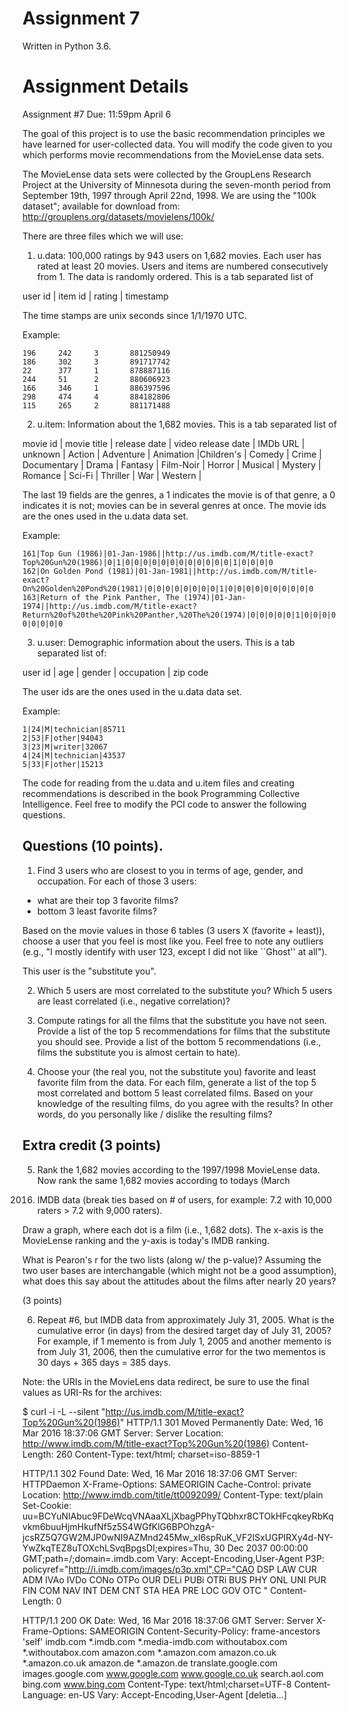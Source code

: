 # Assignment 7

Written in Python 3.6.
<!-- 
Python Dependencies used:

- idk

To install dependencies use the following command:

```shell
$ pip3 install -r requirements.txt
``` -->

# Assignment Details

Assignment #7
Due: 11:59pm April 6

The goal of this project is to use the basic recommendation principles
we have learned for user-collected data. You will modify the code
given to you which performs movie recommendations from the MovieLense
data sets.

The MovieLense data sets were collected by the GroupLens Research
Project at the University of Minnesota during the seven-month period
from September 19th, 1997 through April 22nd, 1998.  We are using the 
"100k dataset"; available for download from:
http://grouplens.org/datasets/movielens/100k/

There are three files which we will use:

1.  u.data: 100,000 ratings by 943 users on 1,682 movies. Each
user has rated at least 20 movies. Users and items are numbered
consecutively from 1. The data is randomly ordered. This is a tab
separated list of 

user id | item id | rating | timestamp

The time stamps are unix seconds since 1/1/1970 UTC.

Example:

```shell
196     242     3       881250949
186     302     3       891717742
22      377     1       878887116
244     51      2       880606923
166     346     1       886397596
298     474     4       884182806
115     265     2       881171488
```

2.  u.item: Information about the 1,682 movies. This is a tab
separated list of

movie id | movie title | release date | video release date | IMDb URL | unknown | Action | Adventure | Animation |Children's | Comedy | Crime | Documentary | Drama | Fantasy | Film-Noir | Horror | Musical | Mystery | Romance | Sci-Fi | Thriller | War | Western |

The last 19 fields are the genres, a 1 indicates the movie is of
that genre, a 0 indicates it is not; movies can be in several genres
at once. The movie ids are the ones used in the u.data data set.

Example:

```shell
161|Top Gun (1986)|01-Jan-1986||http://us.imdb.com/M/title-exact?Top%20Gun%20(1986)|0|1|0|0|0|0|0|0|0|0|0|0|0|0|1|0|0|0|0 
162|On Golden Pond (1981)|01-Jan-1981||http://us.imdb.com/M/title-exact?On%20Golden%20Pond%20(1981)|0|0|0|0|0|0|0|0|1|0|0|0|0|0|0|0|0|0|0 
163|Return of the Pink Panther, The (1974)|01-Jan-1974||http://us.imdb.com/M/title-exact?Return%20of%20the%20Pink%20Panther,%20The%20(1974)|0|0|0|0|0|1|0|0|0|0|0|0|0|0| 0|0|0|0|0
```

3.  u.user: Demographic information about the users. This is a tab
separated list of:

user id | age | gender | occupation | zip code

The user ids are the ones used in the u.data data set.

Example:

```shell
1|24|M|technician|85711 
2|53|F|other|94043 
3|23|M|writer|32067 
4|24|M|technician|43537 
5|33|F|other|15213
```

The code for reading from the u.data and u.item files and creating
recommendations is described in the book Programming Collective
Intelligence.  Feel free to modify the PCI code to answer the 
following questions.

## Questions (10 points).

1.  Find 3 users who are closest to you in terms of age, 
gender, and occupation.  For each of those 3 users:

- what are their top 3 favorite films?
- bottom 3 least favorite films?

Based on the movie values in those 6 tables (3 users X (favorite +
least)), choose a user that you feel is most like you.  Feel 
free to note any outliers (e.g., "I mostly identify with user 123,
except I did not like ``Ghost'' at all").  

This user is the "substitute you".  

2.  Which 5 users are most correlated to the substitute you? Which
5 users are least correlated (i.e., negative correlation)?

3.  Compute ratings for all the films that the substitute you
have not seen.  Provide a list of the top 5 recommendations for films
that the substitute you should see.  Provide a list of the bottom
5 recommendations (i.e., films the substitute you is almost certain
to hate).

4.  Choose your (the real you, not the substitute you) favorite and
least favorite film from the data.  For each film, generate a list
of the top 5 most correlated and bottom 5 least correlated films.
Based on your knowledge of the resulting films, do you agree with
the results?  In other words, do you personally like / dislike
the resulting films?

##  Extra credit (3 points)

5.  Rank the 1,682 movies according to the 1997/1998 MovieLense
data.  Now rank the same 1,682 movies according to todays (March
2016) IMDB data (break ties based on # of users, for example: 7.2
with 10,000 raters > 7.2 with 9,000 raters).

Draw a graph, where each dot is a film (i.e., 1,682 dots).  The
x-axis is the MovieLense ranking and the y-axis is today's IMDB
ranking.

What is Pearon's r for the two lists (along w/ the p-value)?  Assuming
the two user bases are interchangable (which might not be a good
assumption), what does this say about the attitudes about the films
after nearly 20 years?

(3 points)

6.  Repeat #6, but IMDB data from approximately July 31, 2005.  What
is the cumulative error (in days) from the desired target day of
July 31, 2005?  For example, if 1 memento is from July 1, 2005 and 
another memento is from July 31, 2006, then the cumulative error 
for the two mementos is 30 days + 365 days = 385 days.

Note: the URIs in the MovieLens data redirect, be sure to use
the final values as URI-Rs for the archives:

$ curl -i -L --silent "http://us.imdb.com/M/title-exact?Top%20Gun%20(1986)" 
HTTP/1.1 301 Moved Permanently
Date: Wed, 16 Mar 2016 18:37:06 GMT
Server: Server
Location: http://www.imdb.com/M/title-exact?Top%20Gun%20(1986)
Content-Length: 260
Content-Type: text/html; charset=iso-8859-1

HTTP/1.1 302 Found
Date: Wed, 16 Mar 2016 18:37:06 GMT
Server: HTTPDaemon
X-Frame-Options: SAMEORIGIN
Cache-Control: private
Location: http://www.imdb.com/title/tt0092099/
Content-Type: text/plain
Set-Cookie: uu=BCYuNIAbuc9FDeWcqVNAaaXLjXbagPPhyTQbhxr8CTOkHFcqkeyRbKqvkm6buuHjmHkufNf5z5S4WGfKlG6BPOhzgA-jcsRZ5Q7GW2MJP0wNI9AZMnd245Mw_xI6spRuK_VF2lSxUGPIRXy4d-NY-YwZkqTEZ8uTOXchLSvqBpgsDI;expires=Thu, 30 Dec 2037 00:00:00 GMT;path=/;domain=.imdb.com
Vary: Accept-Encoding,User-Agent
P3P: policyref="http://i.imdb.com/images/p3p.xml",CP="CAO DSP LAW CUR ADM IVAo IVDo CONo OTPo OUR DELi PUBi OTRi BUS PHY ONL UNI PUR FIN COM NAV INT DEM CNT STA HEA PRE LOC GOV OTC "
Content-Length: 0

HTTP/1.1 200 OK
Date: Wed, 16 Mar 2016 18:37:06 GMT
Server: Server
X-Frame-Options: SAMEORIGIN
Content-Security-Policy: frame-ancestors 'self' imdb.com *.imdb.com *.media-imdb.com withoutabox.com *.withoutabox.com amazon.com *.amazon.com amazon.co.uk *.amazon.co.uk amazon.de *.amazon.de translate.google.com images.google.com www.google.com www.google.co.uk search.aol.com bing.com www.bing.com
Content-Type: text/html;charset=UTF-8
Content-Language: en-US
Vary: Accept-Encoding,User-Agent
[deletia...]